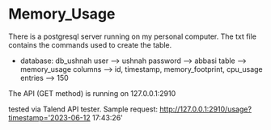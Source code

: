 # Memory_Usage

There is a postgresql server running on my personal computer. The txt file contains the commands used to create the table. 
- database: db_ushnah
user --> ushnah
password --> abbasi
table --> memory_usage
columns --> id, timestamp, memory_footprint, cpu_usage
entries --> 150

The API (GET method) is running on 127.0.0.1:2910 

tested via Talend API tester. Sample request:
http://127.0.0.1:2910/usage?timestamp='2023-06-12 17:43:26'
